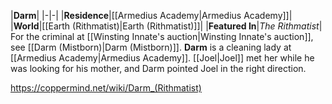 |**Darm**|
|-|-|
|**Residence**|[[Armedius Academy\|Armedius Academy]]|
|**World**|[[Earth (Rithmatist)\|Earth (Rithmatist)]]|
|**Featured In**|*The Rithmatist*|
For the criminal at [[Winsting Innate's auction\|Winsting Innate's auction]], see [[Darm (Mistborn)\|Darm (Mistborn)]].
**Darm** is a cleaning lady at [[Armedius Academy\|Armedius Academy]].
[[Joel\|Joel]] met her while he was looking for his mother, and Darm pointed Joel in the right direction.



https://coppermind.net/wiki/Darm_(Rithmatist)